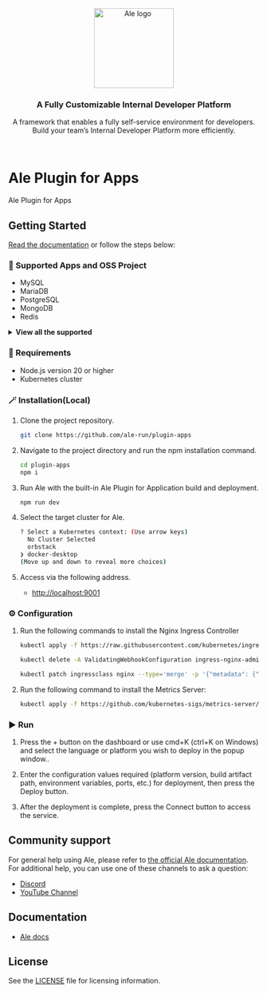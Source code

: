 <br />
<br />

<p align="center">
<a href="https://ale.run/">
  <img src="https://files.cloudtype.io/logo/ale-wordmark-black.svg" width="160px" alt="Ale logo" />
</a>
</p>
<h3 align="center">A Fully Customizable Internal Developer Platform</h3>
<p align="center">A framework that enables a fully self-service environment for developers. <br />Build your team’s Internal Developer Platform more efficiently.</p>

<br />

# Ale Plugin for Apps

Ale Plugin for Apps

## Getting Started

<a href="https://docs.ale.run/" target="_blank">Read the documentation</a> or follow the steps below:

### 🔵 Supported Apps and OSS Project

- MySQL
- MariaDB
- PostgreSQL
- MongoDB
- Redis

<details>
  <summary><strong>View all the supported</strong></summary>

- InfluxDB
- Bookstack
- Ghost
- Jekyll
- Wiki.js
- WordPress
- Elasticsearch
- Kibana
- Flowise
- Grafana
- Kibana
- RabbitMQ
- MeiliSearch
- MetaBase
- Mongo Express
- PgAdmin
- phpMyAdmin
- Umami
- Uptime Kuma

</details>

### 📌 Requirements

- Node.js version 20 or higher
- Kubernetes cluster

### 🪄 Installation(Local)

1. Clone the project repository.

    ```bash
    git clone https://github.com/ale-run/plugin-apps
    ```

2. Navigate to the project directory and run the npm installation command.

    ```bash
    cd plugin-apps
    npm i
    ```

3. Run Ale with the built-in Ale Plugin for Application build and deployment.

    ```bash
    npm run dev
    ```

4. Select the target cluster for Ale.

    ```bash
    ? Select a Kubernetes context: (Use arrow keys)
      No Cluster Selected 
      orbstack 
    ❯ docker-desktop 
    (Move up and down to reveal more choices)
    ```

5. Access via the following address.

    - <http://localhost:9001>

### ⚙️ Configuration

1. Run the following commands to install the Nginx Ingress Controller

    ```bash
    kubectl apply -f https://raw.githubusercontent.com/kubernetes/ingress-nginx/controller-v1.11.2/deploy/static/provider/cloud/deploy.yaml

    kubectl delete -A ValidatingWebhookConfiguration ingress-nginx-admission

    kubectl patch ingressclass nginx --type='merge' -p '{"metadata": {"annotations": {"ingressclass.kubernetes.io/is-default-class": "true"}}}'
    ```

2. Run the following command to install the Metrics Server:

    ```bash
    kubectl apply -f https://github.com/kubernetes-sigs/metrics-server/releases/latest/download/components.yaml
    ```

### ▶️ Run

1. Press the + button on the dashboard or use cmd+K (ctrl+K on Windows) and select the language or platform you wish to deploy in the popup window..

2. Enter the configuration values required (platform version, build artifact path, environment variables, ports, etc.) for deployment, then press the Deploy button.

3. After the deployment is complete, press the Connect button to access the service.

## Community support

For general help using Ale, please refer to [the official Ale documentation](https://docs.ale.run/).
For additional help, you can use one of these channels to ask a question:

- [Discord](https://discord.gg/wVafphzcRE)
- [YouTube Channel](https://www.youtube.com/@ale_run)

## Documentation

- [Ale docs](https://docs.ale.run/)

## License

See the [LICENSE](./LICENSE) file for licensing information.
